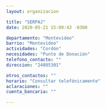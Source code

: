 ```yaml
---
layout: organizacion

title: "SERPAJ"
date: 2020-05-21 15:09:43 -0300

departamento: "Montevideo"
barrio: "Montevideo"
actividades: "Cordón"
necesidades: "Punto de Donación"
telefono_contacto: ""
direccion: "24085301"

otros_contactos: ""
horario: "Consultar telefónicamente"
aclaraciones: ""
cuenta_bancaria: ""

---
```

